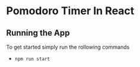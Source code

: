 # Pomodoro Timer In React

## Running the App
To get started simply run the rollowing commands
- ```npm run start```
